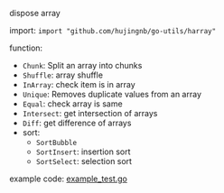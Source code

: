 dispose array

import: `import "github.com/hujingnb/go-utils/harray"`

function:

* `Chunk`:  Split an array into chunks
* `Shuffle`: array shuffle
* `InArray`: check item is in array
* `Unique`: Removes duplicate values from an array
* `Equal`: check array is same
* `Intersect`: get intersection of arrays
* `Diff`: get difference of arrays
* sort:
    * `SortBubble`
    * `SortInsert`: insertion sort
    * `SortSelect`: selection sort

example code: [example_test.go](./example_test.go)